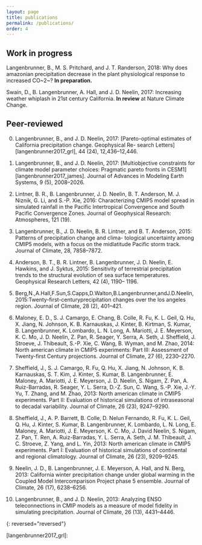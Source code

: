 ```yaml
---
layout: page
title: publications
permalink: /publications/
order: 4
---
```


## Work in progress

Langenbrunner, B., M. S. Pritchard, and J. T. Randerson, 2018: Why does amazonian precipitation decrease in the plant physiological response to increased CO~2~? __In preparation.__

Swain, D., B. Langenbrunner, A. Hall, and J. D. Neelin, 2017: Increasing weather whiplash in 21st century California. __In review__ at Nature Climate Change.

## Peer-reviewed

0. Langenbrunner, B., and J. D. Neelin, 2017: [Pareto-optimal estimates of California precipitation change. Geophysical Re- search Letters][langenbrunner2017_grl], 44 (24), 12,436–12,446.

0. Langenbrunner, B., and J. D. Neelin, 2017: [Multiobjective constraints for climate model parameter choices: Pragmatic pareto fronts in CESM1][langenbrunner2017_james]. Journal of Advances in Modeling Earth Systems, 9 (5), 2008–2026.

0. Lintner, B. R., B. Langenbrunner, J. D. Neelin, B. T. Anderson, M. J. Niznik, G. Li, and S.-P. Xie, 2016: Characterizing CMIP5 model spread in simulated rainfall in the Pacific Intertropical Convergence and South Pacific Convergence Zones. Journal of Geophysical Research: Atmospheres, 121 (19).

0. Langenbrunner, B., J. D. Neelin, B. R. Lintner, and B. T. Anderson, 2015: Patterns of precipitation change and clima- tological uncertainty among CMIP5 models, with a focus on the midlatitude Pacific storm track. Journal of Climate, 28, 7858–7872.

0. Anderson, B. T., B. R. Lintner, B. Langenbrunner, J. D. Neelin, E. Hawkins, and J. Syktus, 2015: Sensitivity of terrestrial precipitation trends to the structural evolution of sea surface temperatures. Geophysical Research Letters, 42 (4), 1190– 1196.

0. Berg,N.,A.Hall,F.Sun,S.Capps,D.Walton,B.Langenbrunner,andJ.D.Neelin,2015:Twenty-first-centuryprecipitation changes over the los angeles region. Journal of Climate, 28 (2), 401–421.

0. Maloney, E. D., S. J. Camargo, E. Chang, B. Colle, R. Fu, K. L. Geil, Q. Hu, X. Jiang, N. Johnson, K. B. Karnauskas, J. Kinter, B. Kirtman, S. Kumar, B. Langenbrunner, K. Lombardo, L. N. Long, A. Mariotti, J. E. Meyerson, K. C. Mo, J. D. Neelin, Z. Pan, R. Seager, Y. Serra, A. Seth, J. Sheffield, J. Stroeve, J. Thibeault, S.-P. Xie, C. Wang, B. Wyman, and M. Zhao, 2014: North american climate in CMIP5 experiments: Part III: Assessment of Twenty-first Century projections. Journal of Climate, 27 (6), 2230–2270.

0. Sheffield, J., S. J. Camargo, R. Fu, Q. Hu, X. Jiang, N. Johnson, K. B. Karnauskas, S. T. Kim, J. Kinter, S. Kumar, B. Langenbrunner, E. Maloney, A. Mariotti, J. E. Meyerson, J. D. Neelin, S. Nigam, Z. Pan, A. Ruiz-Barradas, R. Seager, Y. L. Serra, D.-Z. Sun, C. Wang, S.-P. Xie, J.-Y. Yu, T. Zhang, and M. Zhao, 2013: North american climate in CMIP5 experiments. Part II: Evaluation of historical simulations of intraseasonal to decadal variability. Journal of Climate, 26 (23), 9247–9290.

0. Sheffield, J., A. P. Barrett, B. Colle, D. Nelun Fernando, R. Fu, K. L. Geil, Q. Hu, J. Kinter, S. Kumar, B. Langenbrunner, K. Lombardo, L. N. Long, E. Maloney, A. Mariotti, J. E. Meyerson, K. C. Mo, J. David Neelin, S. Nigam, Z. Pan, T. Ren, A. Ruiz-Barradas, Y. L. Serra, A. Seth, J. M. Thibeault, J. C. Stroeve, Z. Yang, and L. Yin, 2013: North american climate in CMIP5 experiments. Part I: Evaluation of historical simulations of continental and regional climatology. Journal of Climate, 26 (23), 9209–9245.

0. Neelin, J. D., B. Langenbrunner, J. E. Meyerson, A. Hall, and N. Berg, 2013: California winter precipitation change under global warming in the Coupled Model Intercomparison Project phase 5 ensemble. Journal of Climate, 26 (17), 6238–6256.

0. Langenbrunner, B., and J. D. Neelin, 2013: Analyzing ENSO teleconnections in CMIP models as a measure of model fidelity in simulating precipitation. Journal of Climate, 26 (13), 4431–4446.

{: reversed="reversed"}

[langenbrunner2017_grl]: 